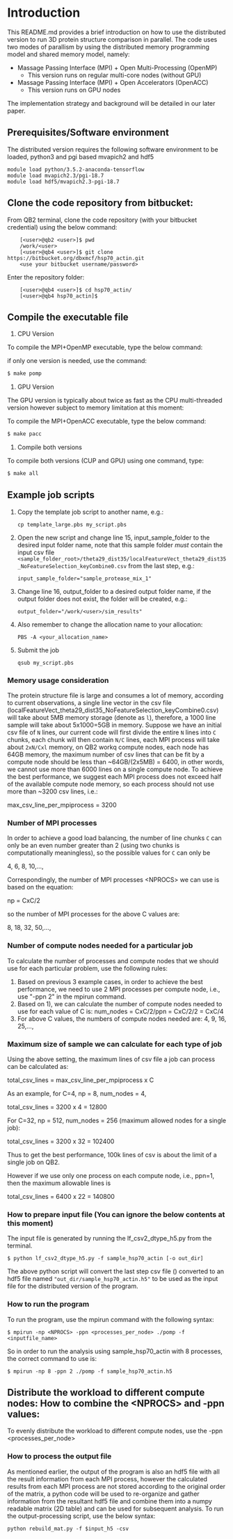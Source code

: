 
# Introduction

This README.md provides a brief introduction on how to use the distributed version to run 3D protein structure comparison in parallel. The code uses two modes of parallism by using the distributed memory programming model and shared memory model, namely:
- Massage Passing Interface (MPI) + Open Multi-Processing (OpenMP)
  - This version runs on regular multi-core nodes (without GPU)
- Massage Passing Interface (MPI) + Open Accelerators (OpenACC)
  - This version runs on GPU nodes 

The implementation strategy and background will be detailed in our later paper.

## Prerequisites/Software environment

The distributed version requires the following software environment to be loaded, python3 and pgi based mvapich2 and hdf5

```
module load python/3.5.2-anaconda-tensorflow
module load mvapich2.3/pgi-18.7
module load hdf5/mvapich2.3-pgi-18.7
```

## Clone the code repository from bitbucket:

From QB2 terminal, clone the code repository (with your bitbucket credential) using the below command:

```
    [<user>@qb2 <user>]$ pwd
    /work/<user>
    [<user>@qb4 <user>]$ git clone https://bitbucket.org/dbxmcf/hsp70_actin.git
    <use your bitbucket username/password>
```
Enter the repository folder:

```
    [<user>@qb4 <user>]$ cd hsp70_actin/
    [<user>@qb4 hsp70_actin]$
```

## Compile the executable file

1. CPU Version

To compile the MPI+OpenMP executable, type the below command:

 if only one version is needed, use the command:

```sh
$ make pomp
```

1. GPU Version

The GPU version is typically about twice as fast as the CPU multi-threaded version however subject to memory limitation at this moment:

To compile the MPI+OpenACC executable, type the below command:

```sh
$ make pacc
```

1. Compile both versions

To compile both versions (CUP and GPU) using one command, type:

```sh
$ make all
```

## Example job scripts

1. Copy the template job script to another name, e.g.:

    ```
    cp template_large.pbs my_script.pbs
    ```

1. Open the new script and change line 15, input_sample_folder to the desired input folder name, note that this sample folder *must* contain the input csv file 
``<sample_folder_root>/theta29_dist35/localFeatureVect_theta29_dist35_NoFeatureSelection_keyCombine0.csv`` 
from the last step, e.g.:

    ```
    input_sample_folder="sample_protease_mix_1"
    ```

1. Change line 16, output_folder to a desired output folder name, if the output folder does not exist, the folder will be created, e.g.:

    ```
    output_folder="/work/<user>/sim_results"
    ```

1. Also remember to change the allocation name to your allocation:

    ```
    PBS -A <your_allocation_name>
    ```

1. Submit the job

    ```
    qsub my_script.pbs
    ```

### Memory usage consideration

The protein structure file is large and consumes a lot of memory, according to current observations, a single line vector in the csv file (localFeatureVect_theta29_dist35_NoFeatureSelection_keyCombine0.csv) will take about 5MB memory storage (denote as `l`), therefore, a 1000 line sample will take about 5x1000=5GB in memory. Suppose we have an initial csv file of `N` lines, our current code will first divide the entire `N` lines into `C` chunks, each chunk will then contain `N/C` lines, each MPI process will take about `2xN/Cxl` memory, on QB2 workq compute nodes, each node has 64GB memory, the maximum number of csv lines that can be fit by a compute node should be less than ~64GB/(2x5MB) = 6400, in other words, we cannot use more than 6000 lines on a single compute node. To achieve the best performance, we suggest each MPI process does not exceed half of the available compute node memory, so each process should not use more than ~3200 csv lines, i.e.:

max_csv_line_per_mpiprocess = 3200

### Number of MPI processes

In order to achieve a good load balancing, the number of line chunks `C` can only be an even number greater than 2 (using two chunks is computationally meaningless), so the possible values for `C` can only be 

4, 6, 8, 10,..., 

Correspondingly, the number of MPI processes \<NPROCS> we can use is based on the equation:

np = CxC/2

so the number of MPI processes for the above C values are:

8, 18, 32, 50,...,

### Number of compute nodes needed for a particular job

To calculate the number of processes and compute nodes that we should use for each particular problem, use the following rules:

1) Based on previous 3 example cases, in order to achieve the best performance, we need to use 2 MPI processes per compute node, i.e., use "-ppn 2" in the mpirun command.
2) Based on 1), we can calculate the number of compute nodes needed to use for each value of C is:
    num_nodes = CxC/2/ppn = CxC/2/2 = CxC/4
3) For above C values, the numbers of compute nodes needed are: 4, 9, 16, 25,...,

### Maximum size of sample we can calculate for each type of job

Using the above setting, the maximum lines of csv file a job can process can be calculated as:

total_csv_lines = max_csv_line_per_mpiprocess x C

As an example, for C=4, np = 8, num_nodes = 4,

total_csv_lines = 3200 x 4 = 12800

For C=32, np = 512, num_nodes = 256 (maximum allowed nodes for a single job):

total_csv_lines = 3200 x 32 = 102400

Thus to get the best performance, 100k lines of csv is about the limit of a single job on QB2. 

However if we use only one process on each compute node, i.e., ppn=1, then the maximum allowable lines is

total_csv_lines = 6400 x 22 = 140800

### How to prepare input file (You can ignore the below contents at this moment)

The input file is generated by running the lf_csv2_dtype_h5.py from the terminal.

```
$ python lf_csv2_dtype_h5.py -f sample_hsp70_actin [-o out_dir]
```

The above python script will convert the last step csv file () converted to an hdf5 file named `"out_dir/sample_hsp70_actin.h5"` to be used as the input file for the distributed version of the program.

### How to run the program

To run the program, use the mpirun command with the following syntax:

```
$ mpirun -np <NPROCS> -ppn <processes_per_node> ./pomp -f <inputfile_name>
```

So in order to run the analysis using sample_hsp70_actin with 8 processes, the correct command to use is:

```
$ mpirun -np 8 -ppn 2 ./pomp -f sample_hsp70_actin.h5
```

## Distribute the workload to different compute nodes: How to combine the \<NPROCS\> and -ppn values: 

To evenly distribute the workload to different compute nodes, use the -ppn <processes_per_node>

### How to process the output file

As mentioned earlier, the output of the program is also an hdf5 file with all the result information from each MPI process, however the calculated results from each MPI process are not stored according to the original order of the matrix, a python code will be used to re-organize and gather information from the resultant hdf5 file and combine them into a numpy readable matrix (2D table) and can be used for subsequent analysis. To run the output-processing script, use the below syntax:

```
python rebuild_mat.py -f $input_h5 -csv
```





